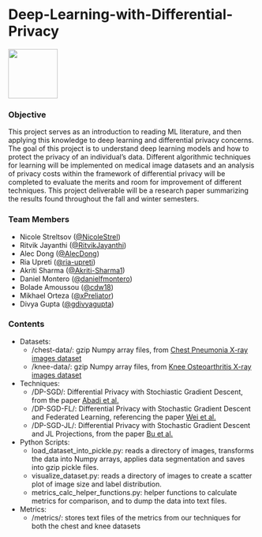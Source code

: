 # Deep-Learning-with-Differential-Privacy

<img src="https://drive.google.com/uc?export=view&id=15hgLkUiSFYEvug29IE8FYL5hTa8q7MgL" style="width: 100px; max-width: 100%; height: auto"/>

### Objective

This project serves as an introduction to reading ML literature, and then applying this knowledge to deep learning and differential privacy concerns. The goal of this project is to understand deep learning models and how to protect the privacy of an individual’s data. Different algorithmic techniques for learning will be implemented on medical image datasets and an analysis of privacy costs within the framework of differential privacy will be completed to evaluate the merits and room for improvement of different techniques. This project deliverable will be a research paper summarizing the results found throughout the fall and winter semesters.

### Team Members

- Nicole Streltsov ([@NicoleStrel](https://github.com/NicoleStrel))
- Ritvik Jayanthi ([@RitvikJayanthi](https://github.com/Ritvik123487))
- Alec Dong ([@AlecDong](https://github.com/AlecDong))
- Ria Upreti ([@ria-upreti](https://github.com/ria-upreti))
- Akriti Sharma ([@Akriti-Sharma1](https://github.com/Akriti-Sharma1))
- Daniel Montero ([@danielfmontero](https://github.com/danielfmontero))
- Bolade Amoussou ([@cdw18](https://github.com/cdw18))
- Mikhael Orteza ([@xPreliator](https://github.com/xPreliator))
- Divya Gupta ([@gdivyagupta](https://github.com/gdivyagupta))

### Contents 

- Datasets:
  - /chest-data/: gzip Numpy array files, from [Chest Pneumonia X-ray images dataset](https://www.kaggle.com/datasets/paultimothymooney/chest-xray-pneumonia)
  - /knee-data/: gzip Numpy array files, from [Knee Osteoarthritis X-ray images dataset](https://www.kaggle.com/datasets/shashwatwork/knee-osteoarthritis-dataset-with-severity?select=auto_test)
- Techniques: 
  - /DP-SGD/: Differential Privacy with Stochiastic Gradient Descent, from the paper [Abadi et al.](https://arxiv.org/pdf/1607.00133.pdf)
  - /DP-SGD-FL/: Differential Privacy with Stochastic Gradient Descent and Federated Learning, referencing the paper [Wei et al.](https://ieeexplore.ieee.org/ielaam/10206/8833568/9069945-aam.pdf)
  - /DP-SGD-JL/: Differential Privacy with Stochastic Gradient Descent and JL Projections, from the paper [Bu et al.](https://arxiv.org/pdf/2102.03013.pdf)
- Python Scripts: 
  - load_dataset_into_pickle.py: reads a directory of images, transforms the data into Numpy arrays, applies data segmentation and saves into gzip pickle files. 
  - visualize_dataset.py: reads a directory of images to create a scatter plot of image size and label distribution. 
  - metrics_calc_helper_functions.py: helper functions to calculate metrics for comparison, and to dump the data into text files. 
- Metrics: 
  - /metrics/: stores text files of the metrics from our techniques for both the chest and knee datasets

